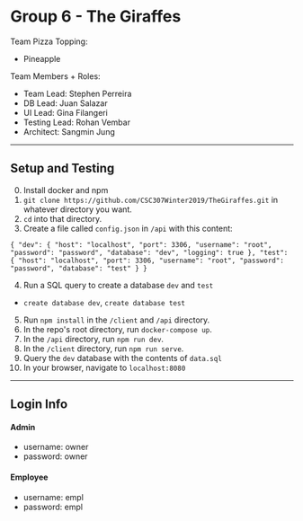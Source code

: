 # Group 6 - The Giraffes
Team Pizza Topping: 
* Pineapple

Team Members + Roles:
* Team Lead: Stephen Perreira
* DB Lead: Juan Salazar
* UI Lead: Gina Filangeri
* Testing Lead: Rohan Vembar
* Architect: Sangmin Jung

---

## Setup and Testing
0. Install docker and npm
1. `git clone https://github.com/CSC307Winter2019/TheGiraffes.git` in whatever directory you want.
2. `cd` into that directory.
3. Create a file called `config.json` in `/api` with this content:

 `{
  "dev": {
    "host": "localhost",
    "port": 3306,
    "username": "root",
    "password": "password",
    "database": "dev",
    "logging": true
  },
  "test": {
    "host": "localhost",
    "port": 3306,
    "username": "root",
    "password": "password",
    "database": "test"
  }
}`

4. Run a SQL query to create a database `dev` and `test`
 * `create database dev`, `create database test`
5. Run `npm install` in the `/client` and `/api` directory.
6. In the repo's root directory, run `docker-compose up`.
7. In the `/api` directory, run `npm run dev`.
8. In the `/client` directory, run `npm run serve`.
9. Query the `dev` database with the contents of `data.sql` 
10. In your browser, navigate to `localhost:8080`

---

## Login Info
#### Admin
* username: owner
* password: owner
#### Employee
* username: empl 
* password: empl